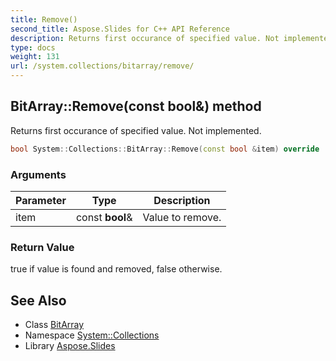 ```yaml
---
title: Remove()
second_title: Aspose.Slides for C++ API Reference
description: Returns first occurance of specified value. Not implemented.
type: docs
weight: 131
url: /system.collections/bitarray/remove/
---
```

## BitArray::Remove(const bool\&) method


Returns first occurance of specified value. Not implemented.

```cpp
bool System::Collections::BitArray::Remove(const bool &item) override
```


### Arguments

| Parameter | Type | Description |
| --- | --- | --- |
| item | const **bool**\& | Value to remove. |

### Return Value

true if value is found and removed, false otherwise.

## See Also

* Class [BitArray](../)
* Namespace [System::Collections](../../)
* Library [Aspose.Slides](../../../)